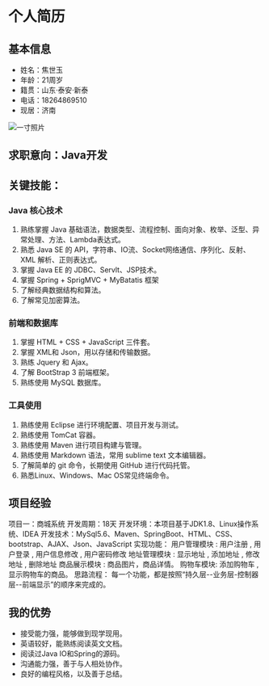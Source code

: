 # 个人简历

## 基本信息
- 姓名：焦世玉
- 年龄：21周岁
- 籍贯：山东·泰安·新泰
- 电话：18264869510
- 现居：济南

![一寸照片]()

## 求职意向：Java开发

## 关键技能：
### Java 核心技术
1. 熟练掌握 Java 基础语法，数据类型、流程控制、面向对象、枚举、泛型、异常处理、方法、Lambda表达式。
2. 熟悉 Java SE 的 API，字符串、IO流、Socket网络通信、序列化、反射、XML 解析、正则表达式。
3. 掌握 Java EE 的 JDBC、Servlt、JSP技术。
4. 掌握 Spring + SprigMVC + MyBatatis 框架
5. 了解经典数据结构和算法。
6. 了解常见加密算法。

### 前端和数据库
1. 掌握 HTML + CSS + JavaScript 三件套。
2. 掌握 XML和 Json，用以存储和传输数据。
3. 熟练 Jquery 和 Ajax。
4. 了解 BootStrap 3 前端框架。
5. 熟练使用 MySQL 数据库。

### 工具使用
1. 熟练使用 Eclipse 进行环境配置、项目开发与测试。
2. 熟练使用 TomCat 容器。
3. 熟练使用 Maven 进行项目构建与管理。
4. 熟练使用 Markdown 语法，常用 sublime text 文本编辑器。
5. 了解简单的 git 命令，长期使用 GitHub 进行代码托管。
6. 熟悉Linux、Windows、Mac OS常见终端命令。


## 项目经验
项目一：商城系统
开发周期：18天
开发环境：本项目基于JDK1.8、Linux操作系统、IDEA
开发技术：MySql5.6、Maven、SpringBoot、HTML、CSS、bootstrap、AJAX、Json、JavaScript
实现功能：
用户管理模块 : 用户注册 , 用户登录 , 用户信息修改 , 用户密码修改
地址管理模块 : 显示地址 , 添加地址 , 修改地址 , 删除地址
商品展示模块 : 商品图片，商品详情。
购物车模块: 添加购物车 , 显示购物车的商品。
思路流程：
每一个功能，都是按照“持久层--业务层-控制器层--前端显示”的顺序来完成的。

## 我的优势

- 接受能力强，能够做到现学现用。
- 英语较好，能熟练阅读英文文档。
- 阅读过Java IO和Spring的源码。
- 沟通能力强，善于与人相处协作。
- 良好的编程风格，以及善于总结。